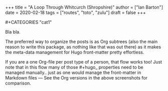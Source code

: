 +++
title = "A Loop Through Whitcurch (Shropshire)"
author = ["Ian Barton"]
date = 2020-02-18
tags = ["routes", "toto", "zulu"]
draft = false
+++

\#+CATEGORIES "cat1"

Bla bla.

The preferred way to organize the posts is as Org subtrees (also the main reason to write this package, as nothing like that was out there) as it makes the meta-data management for Hugo front-matter pretty effortless.

If you are a one Org-file per post type of a person, that flow works too! Just
note that in this flow many of those #+hugo\_ properties need to be managed
manually.. just as one would manage the front-matter in Markdown files — See
the Org versions in the above screenshots for comparison.
